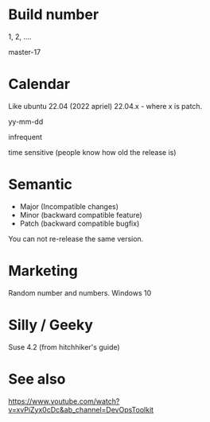 # Build number

1, 2, ....

master-17

# Calendar

Like ubuntu
22.04 (2022 apriel)
22.04.x - where x is patch.

yy-mm-dd

infrequent

time sensitive (people know how old the release is)

# Semantic

* Major (Incompatible changes)
* Minor (backward compatible feature)
* Patch (backward compatible bugfix)

You can not re-release the same version.

# Marketing

Random number and numbers.
Windows 10

# Silly / Geeky

Suse 4.2 (from hitchhiker's guide)


# See also

https://www.youtube.com/watch?v=xvPiZyx0cDc&ab_channel=DevOpsToolkit

